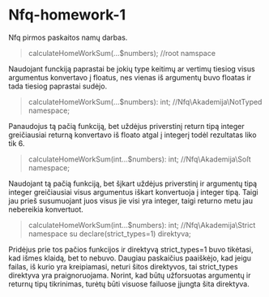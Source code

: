 # Nfq-homework-1
Nfq pirmos paskaitos namų darbas.

> calculateHomeWorkSum(...$numbers); //root namspace

Naudojant funckiją paprastai be jokių type keitimų ar vertimų tiesiog visus argumentus konvertavo į floatus, nes vienas 
iš argumentų buvo floatas ir tada tiesiog paprastai sudėjo.

> calculateHomeWorkSum(...$numbers): int; //Nfq\Akademija\NotTyped namespace;

Panaudojus tą pačią funkciją, bet uždėjus priverstinį return tipą integer greičiausiai returną konvertavo iš floato
atgal į integerį todėl rezultatas liko tik 6.

> calculateHomeWorkSum(int...$numbers): int; //Nfq\Akademija\Soſt namespace; 

Naudojant tą pačią funkciją, bet šįkart uždėjus priverstinį ir argumentų tipą integer greičiausiai visus argumentus
iškart konvertuoja į integer tipą. Taigi jau prieš susumuojant juos visus jie visi yra integer, taigi returno metu jau 
nebereikia konvertuot.

> calculateHomeWorkSum(int...$numbers): int; //Nfq\Akademija\Strict namespace su declare(strict_types=1) direktyva; 

Pridėjus prie tos pačios funkcijos ir direktyvą strict_types=1 buvo tikėtasi, kad išmes klaidą, bet to nebuvo. Daugiau 
paskaičius paaiškėjo, kad jeigu failas, iš kurio yra kreipiamasi, neturi šitos direktyvos, tai strict_types direktyva yra
praignoruojama. Norint, kad būtų užforsuotas argumentų ir returnų tipų tikrinimas, turėtų būti visuose failuose įjungta
šita direktyva.
